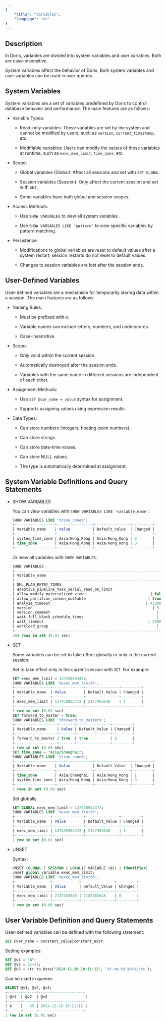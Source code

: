 ```yaml
---
{
    "title": "Variables",
    "language": "en"
}
---
```


## Description

In Doris, variables are divided into system variables and user variables. Both are case-insensitive.

System variables affect the behavior of Doris. Both system variables and user variables can be used in user queries.

## System Variables

System variables are a set of variables predefined by Doris to control database behavior and performance. The main features are as follows:

- Variable Types:

    - Read-only variables: These variables are set by the system and cannot be modified by users, such as `version`, `current_timestamp`, etc.

    - Modifiable variables: Users can modify the values of these variables at runtime, such as `exec_mem_limit`, `time_zone`, etc.

- Scope:

    - Global variables (Global): Affect all sessions and set with `SET GLOBAL`.

    - Session variables (Session): Only affect the current session and set with `SET`.

    - Some variables have both global and session scopes.

- Access Methods:

    - Use `SHOW VARIABLES` to view all system variables.

    - Use `SHOW VARIABLES LIKE 'pattern'` to view specific variables by pattern matching.

- Persistence:

    - Modifications to global variables are reset to default values after a system restart; session restarts do not reset to default values.

    - Changes to session variables are lost after the session ends.

## User-Defined Variables

User-defined variables are a mechanism for temporarily storing data within a session. The main features are as follows:

- Naming Rules:

    - Must be prefixed with `@`.

    - Variable names can include letters, numbers, and underscores.

    - Case-insensitive.

- Scope:

    - Only valid within the current session.

    - Automatically destroyed after the session ends.

    - Variables with the same name in different sessions are independent of each other.

- Assignment Methods:

    - Use `SET @var_name = value` syntax for assignment.

    - Supports assigning values using expression results.

- Data Types:

    - Can store numbers (integers, floating-point numbers).

    - Can store strings.

    - Can store date-time values.

    - Can store NULL values.

    - The type is automatically determined at assignment.

## System Variable Definitions and Query Statements

- SHOW VARIABLES

    You can view variables with `SHOW VARIABLES LIKE 'variable_name'`.

    ```sql
    SHOW VARIABLES LIKE '%time_zone%';
    +------------------+----------------+----------------+---------+
    | Variable_name    | Value          | Default_Value  | Changed |
    +------------------+----------------+----------------+---------+
    | system_time_zone | Asia/Hong_Kong | Asia/Hong_Kong | 0       |
    | time_zone        | Asia/Hong_Kong | Asia/Hong_Kong | 0       |
    +------------------+----------------+----------------+---------+
    ```

    Or view all variables with `SHOW VARIABLES`.

    ```sql
    SHOW VARIABLES
    +------------------------------------------------------------------+---------------------------------------+---------------------------------------+---------+
    | Variable_name                                                    | Value                                 | Default_Value                         | Changed |
    +------------------------------------------------------------------+---------------------------------------+---------------------------------------+---------+
    | DML_PLAN_RETRY_TIMES                                             | 3                                     | 3                                     | 0       |
    | adaptive_pipeline_task_serial_read_on_limit                      | 10000                                 | 10000                                 | 0       |
    | allow_modify_materialized_view                              | false                                 | false                                 | 0       |
    | allow_partition_column_nullable                            | true                                  | true                                  | 0       |
    | analyze_timeout                                           | 43200                                 | 43200                                 | 0       |
    | version                                                      | 5.7.99                                | 5.7.99                                | 0       |
    | version_comment                                                | Doris version doris0.0.0--de61c5823 | Doris version doris-0.0--de61c5823 | 0       |
    | wait_full_block_schedule_times                                 | 2                                     | 2                                     | 0       |
    | wait_timeout                                               | 28800                                 | 28800                                 | 0       |
    | workload_group                                                 |                                       |                                       | 0       |
    +------------------------------------------------------------------+---------------------------------------+---------------------------------------+---------+
    360 rows in set (0.01 sec)
    ```

- SET

    Some variables can be set to take effect globally or only in the current session.

    Set to take effect only in the current session with `SET`. For example:

    ```sql
    SET exec_mem_limit = 137438953472;
    SHOW VARIABLES LIKE '%exec_mem_limit%';
    +----------------+--------------+---------------+---------+
    | Variable_name  | Value        | Default_Value | Changed |
    +----------------+--------------+---------------+---------+
    | exec_mem_limit | 137438953472 | 2147483648    | 1       |
    +----------------+--------------+---------------+---------+
    1 row in set (0.01 sec)
    SET forward_to_master = true;
    SHOW VARIABLES LIKE '%forward_to_master%';
    +-------------------+-------+---------------+---------+
    | Variable_name     | Value | Default_Value | Changed |
    +-------------------+-------+---------------+---------+
    | forward_to_master | true  | true          | 0       |
    +-------------------+-------+---------------+---------+
    1 row in set (0.00 sec)
    SET time_zone = "Asia/Shanghai";
    SHOW VARIABLES LIKE '%time_zone%';
    +------------------+----------------+----------------+---------+
    | Variable_name    | Value          | Default_Value  | Changed |
    +------------------+----------------+----------------+---------+
    | time_zone        | Asia/Shanghai  | Asia/Hong_Kong | 1       |
    | system_time_zone | Asia/Hong_Kong | Asia/Hong_Kong | 0       |
    +------------------+----------------+----------------+---------+
    2 rows in set (0.00 sec)
    ```

    Set globally

    ```sql
    SET GLOBAL exec_mem_limit = 137438953472;
    SHOW VARIABLES LIKE '%exec_mem_limit%';
    +----------------+--------------+---------------+---------+
    | Variable_name  | Value        | Default_Value | Changed |
    +----------------+--------------+---------------+---------+
    | exec_mem_limit | 137438953472 | 2147483648    | 1       |
    +----------------+--------------+---------------+---------+
    1 row in set (0.01 sec)
    ```

- UNSET

    Syntax:

    ```sql
    UNSET (GLOBAL | SESSION | LOCAL)? VARIABLE (ALL | identifier)
    unset global variable exec_mem_limit;
    SHOW VARIABLES LIKE '%exec_mem_limit%';
    +----------------+------------+---------------+---------+
    | Variable_name  | Value      | Default_Value | Changed |
    +----------------+------------+---------------+---------+
    | exec_mem_limit | 2147483648 | 2147483648    | 0       |
    +----------------+------------+---------------+---------+
    1 row in set (0.00 sec)
    ```

## User Variable Definition and Query Statements

User-defined variables can be defined with the following statement:

```sql
SET @var_name = constant_value|constant_expr;
```

Setting examples:

```sql
SET @v1 = "A";
SET @v2 = 32+33;
SET @v3 = str_to_date("2024-12-29 10:11:12", '%Y-%m-%d %H:%i:%s');
```

Can be used in queries

```sql
SELECT @v1, @v2, @v3;
+------+------+--------------------+
| @v1  | @v2  | @v3                 |
+------+------+--------------------+
| A    |   65 | 2024-12-29 10:11:12 |
+------+------+--------------------+
1 row in set (0.01 sec)
```